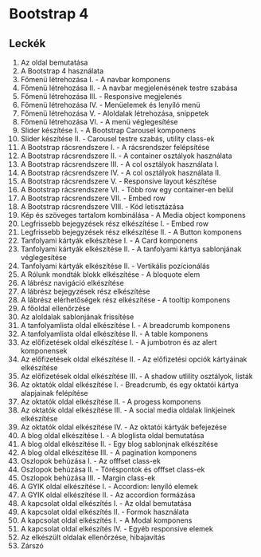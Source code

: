 # Bootstrap 4

## Leckék

1. Az oldal bemutatása
2. A Bootstrap 4 használata
3. Főmenü létrehozása I. - A navbar komponens
4. Főmenü létrehozása II. - A navbar megjelenésének testre szabása
5. Főmenü létrehozása III. - Responsive megjelenés
6. Főmenü létrehozása IV. - Menüelemek és lenyíló menü
7. Főmenü létrehozása V. - Aloldalak létrehozása, snippetek
8. Főmenü létrehozása VI. - A menü véglegesítése
9. Slider készítése I. - A Bootstrap Carousel komponens
10. Slider készítése II. - Carousel testre szabás, utility class-ek
11. A Bootstrap rácsrendszere I. - A rácsrendszer felépsítése
12. A Bootstrap rácsrendszere II. - A container osztályok használata
13. A Bootstrap rácsrendszere III. - A col osztályok használata I.
14. A Bootstrap rácsrendszere IV. - A col osztályok használata II.
15. A Bootstrap rácsrendszere V. - Responsive layout készítése
16. A Bootstrap rácsrendszere VI. - Több row egy container-en belül
17. A Bootstrap rácsrendszere VII. - Embed row
18. A Bootstrap rácsrendszere VIII. - Kód letisztázása
19. Kép és szöveges tartalom kombinálása - A Media object komponens
20. Legfrissebb bejegyzések rész elkészítése I. - Embed row
21. Legfrissebb bejegyzések rész elkészítése II. - A Button komponens
22. Tanfolyami kártyák elkészítése I. - A Card komponens
23. Tanfolyami kártyák elkészítése II. - A tanfolyami kártya sablonjának véglegesítése
24. Tanfolyami kártyák elkészítése II. - Vertikális pozícionálás
25. A Rólunk mondták blokk elkészítése - A bloquote elem
26. A lábrész navigáció elkészítése
27. A lábrész bejegyzések rész elkészítése
28. A lábrész elérhetőségek rész elkészítése - A tooltip komponens
29. A főoldal ellenőrzése
30. Az aloldalak sablonjának frissítése
31. A tanfolyamlista oldal elkészítése I. - A breadcrumb komponens
32. A tanfolyamlista oldal elkészítése II. - A table komponens
33. Az előfizetések oldal elkészítése I. - A jumbotron és az alert komponensek
34. Az előfizetések oldal elkészítése II. - Az előfizetési opciók kártyáinak elkészítése
35. Az előfizetések oldal elkészítése III. - A shadow utlility osztályok, listák
36. Az oktatók oldal elkészítése I. - Breadcrumb, és egy oktatói kártya alapjainak felépítése
37. Az oktatók oldal elkészítése II. - A progess komponens
38. Az oktatók oldal elkészítése III. - A social media oldalak linkjeinek elkészítése
39. Az oktatók oldal elkészítése IV. - Az oktatói kártyák befejezése
40. A blog oldal elkészítése I. - A bloglista oldal bemutatása
41. A blog oldal elkészítése II. - Egy blog sablonjnak elkészítése
42. A blog oldal elkészítése III. - A pagination komponens
43. Oszlopok behúzása I. - Az offfset class-ek
44. Oszlopok behúzása II. - Töréspontok és offfset class-ek
45. Oszlopok behúzása III. - Margin class-ek
46. A GYIK oldal elkészítése I. - Accordion: lenyíló elemek
47. A GYIK oldal elkészítése II. - Az accordion formázása
48. A kapcsolat oldal elkészítés I. - Az oldal bemutatása
49. A kapcsolat oldal elkészítés II. - Formok használata
50. A kapcsolat oldal elkészítés I. - A Modal komponens
51. A kapcsolat oldal elkészítés IV. - Egyéb responsive elemek
52. Az elkészült oldalak ellenőrzése, hibajavítás
53. Zárszó
